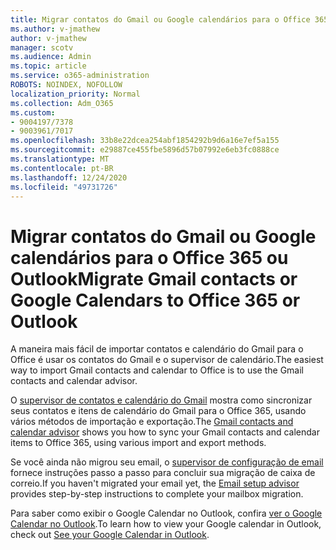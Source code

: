 ```yaml
---
title: Migrar contatos do Gmail ou Google calendários para o Office 365 ou Outlook
ms.author: v-jmathew
author: v-jmathew
manager: scotv
ms.audience: Admin
ms.topic: article
ms.service: o365-administration
ROBOTS: NOINDEX, NOFOLLOW
localization_priority: Normal
ms.collection: Adm_O365
ms.custom:
- 9004197/7378
- 9003961/7017
ms.openlocfilehash: 33b8e22dcea254abf1854292b9d6a16e7ef5a155
ms.sourcegitcommit: e29887ce455fbe5896d57b07992e6eb3fc0888ce
ms.translationtype: MT
ms.contentlocale: pt-BR
ms.lasthandoff: 12/24/2020
ms.locfileid: "49731726"
---
```

# <a name="migrate-gmail-contacts-or-google-calendars-to-office-365-or-outlook"></a><span data-ttu-id="66432-102">Migrar contatos do Gmail ou Google calendários para o Office 365 ou Outlook</span><span class="sxs-lookup"><span data-stu-id="66432-102">Migrate Gmail contacts or Google Calendars to Office 365 or Outlook</span></span>

<span data-ttu-id="66432-103">A maneira mais fácil de importar contatos e calendário do Gmail para o Office é usar os contatos do Gmail e o supervisor de calendário.</span><span class="sxs-lookup"><span data-stu-id="66432-103">The easiest way to import Gmail contacts and calendar to Office is to use the Gmail contacts and calendar advisor.</span></span>

<span data-ttu-id="66432-104">O [supervisor de contatos e calendário do Gmail](https://go.microsoft.com/fwlink/?linkid=2134386) mostra como sincronizar seus contatos e itens de calendário do Gmail para o Office 365, usando vários métodos de importação e exportação.</span><span class="sxs-lookup"><span data-stu-id="66432-104">The [Gmail contacts and calendar advisor](https://go.microsoft.com/fwlink/?linkid=2134386) shows you how to sync your ‎Gmail‎ contacts and calendar items to ‎Office 365‎, using various import and export methods.</span></span>

<span data-ttu-id="66432-105">Se você ainda não migrou seu email, o [supervisor de configuração de email](https://go.microsoft.com/fwlink/?linkid=2133951) fornece instruções passo a passo para concluir sua migração de caixa de correio.</span><span class="sxs-lookup"><span data-stu-id="66432-105">If you haven't migrated your email yet, the [Email setup advisor](https://go.microsoft.com/fwlink/?linkid=2133951) provides step-by-step instructions to complete your mailbox migration.</span></span>

<span data-ttu-id="66432-106">Para saber como exibir o Google Calendar no Outlook, confira [ver o Google Calendar no Outlook](https://go.microsoft.com/fwlink/?linkid=2083939).</span><span class="sxs-lookup"><span data-stu-id="66432-106">To learn how to view your Google calendar in Outlook, check out [See your Google Calendar in Outlook](https://go.microsoft.com/fwlink/?linkid=2083939).</span></span>
